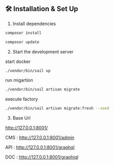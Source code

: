 ## 🛠 Installation & Set Up

1. Install dependencies

```sh
composer install
```

```sh
composer update
```

2. Start the development server

start docker
```sh
./vendor/bin/sail up
```

run migartion
```sh
./vendor/bin/sail artisan migrate
```

execute factory
```sh
./vendor/bin/sail artisan migrate:fresh --seed
```

3. Base Url

http://127.0.0.1:8001/

CMS : http://127.0.0.1:8001/admin

API : http://127.0.0.1:8001/graphql

DOC : http://127.0.0.1:8001/graphiql
